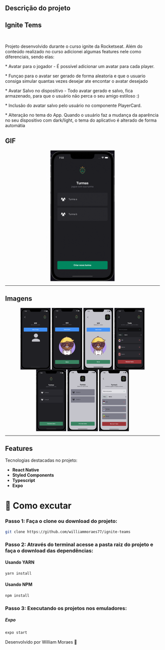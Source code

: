 <h1 align="center">
<!-- <br>
  <img src="https://github.com/williammoraes77/im-here/blob/master/assets/icon.png" alt="Im HERE" width="120">
<br> -->

## Descrição do projeto

## Ignite Tems

<br>

</h1>

<p>Projeto desenvolvido durante o curso ignite da Rocketseat. Além do conteúdo realizado no curso adicionei algumas features nele como diferenciais, sendo elas:</p>

<p>* Avatar para o jogador - É possível adicionar um avatar para cada player.</p>

<p>* Funçao para o avatar ser gerado de forma aleatoria e que o usuario consiga simular quantas vezes desejar ate encontar o avatar desejado</p>

<p>* Avatar Salvo no dispositivo - Todo avatar gerado e salvo, fica armazenado, para que o usuário não perca o seu amigo estiloso :)</p>

<p>* Inclusão do avatar salvo pelo usuário no componente PlayerCard.</p>

<p>* Alteração no tema do App. Quando o usuário faz a mudança da aparência no seu dispositivo com dark/light, o tema do aplicativo é alterado de forma automátia</p>

## GIF

<div align="center">
  <img align="center" src="https://github.com/williammoraes77/ignite-teams/blob/main/assets/ignite.gif" alt="App theme" height="425">
</div>

<hr />

## Imagens

<div align="center">
  <img align="center" src="https://github.com/williammoraes77/ignite-teams/blob/main/assets/items1-dark.png" alt="App theme" height="200">
  <img align="center" src="https://github.com/williammoraes77/ignite-teams/blob/main/assets/items2-dark.png" alt="App theme" height="200">
  <img align="center" src="https://github.com/williammoraes77/ignite-teams/blob/main/assets/items2-light.png" alt="App theme" height="200">
  <img align="center" src="https://github.com/williammoraes77/ignite-teams/blob/main/assets/items3-dark.png" alt="App theme" height="200">
  <img align="center" src="https://github.com/williammoraes77/ignite-teams/blob/main/assets/items4-dark.png" alt="App theme" height="200">
  <img align="center" src="https://github.com/williammoraes77/ignite-teams/blob/main/assets/items4-light.png" alt="App theme" height="200">
  <img align="center" src="https://github.com/williammoraes77/ignite-teams/blob/main/assets/items5-light.png" alt="App theme" height="200">
</div>

<hr />

## Features

[//]: # "Add the features of your project here:"

Tecnologias destacadas no projeto:

- **React Native**
- **Styled Components**
- **Typescript**
- **Expo**

# 🤔 Como excutar

### Passo 1: Faça o clone ou download do projeto:

```sh
git clone https://github.com/williammoraes77/ignite-teams
```

### Passo 2: Através do terminal acesse a pasta raiz do projeto e faça o download das dependências:

#### Usando YARN

```sh
yarn install
```

#### Usando NPM

```sh
npm install
```

### Passo 3: Executando os projetos nos emuladores:

##### Expo

```sh
expo start
```

Desenvolvido por William Moraes 🚀
